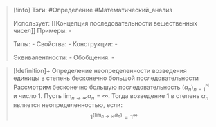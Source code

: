 > [!info]
> Тэги: #Определение #Математический_анализ   
> 
> Использует: [[Концепция последовательности вещественных чисел]]
> Примеры: *-*
> 
> Типы: *-*
> Свойства: *-*
> Конструкции: *-*
> 
> Эквивалентности: *-*
> Обобщения: *-*

> [!definition]+ Определение неопределенности возведения единицы в степень бесконечно большой последовательности 
> Рассмотрим бесконечно большую последовательность $(\alpha_n)_{n=1}^{\mathbb N}$ и число $1$. Пусть $\displaystyle\lim_{n \to \infty}\alpha_n = \infty$. Тогда возведение $1$ в степень $\alpha_n$ является неопределенностью, если: $$\displaystyle 1^{\displaystyle\left(\lim_{n \to \infty}\alpha_n\right)} = 1^\infty$$